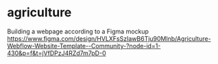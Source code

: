 # agriculture
Building a webpage according to a Figma mockup
https://www.figma.com/design/HVLXFsSzIawB6Tju90Mlnb/Agriculture-Webflow-Website-Template--Community-?node-id=1-430&p=f&t=jVfDPzJ4RZd7m7pD-0
